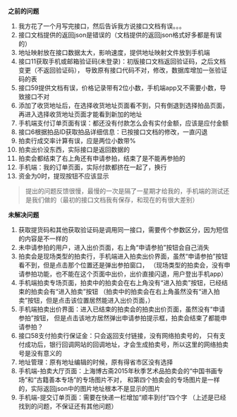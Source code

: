 **之前的问题**

1. 我方花了一个月写完接口，然后告诉我方说接口文档有误。。。
2. 接口文档提供的返回json是错误的（文档提供的返回json格式好多都是有误的）
3. 地址映射放在接口数据太大，影响速度，提供地址映射文件放到手机端
4. 接口11获取手机或邮箱验证码(未登录)：初版接口文档返回验证码，之后文档变更（不返回验证码），
   导致原有接口代码不对，修改，数据库增加一张验证码的表
5. 接口59提供文档有误，价格记录带有2位小数，手机端app又不需要小数，导致接口不对
6. 添加了收货地址后，在选择收货地址页面看不到，只有倒退到选择拍品页面，再进入选择收货地址页面才能看到新加的地址
7. 手机端支付订单页面有误：都还没有付款怎么会有实付金额，应该是应付金额
8. 接口6根据拍品ID获取拍品详细信息：已按接口文档的修改，一直闪退
9. 拍卖行成交率计算有误，应是两位小数带%
10. 拍卖出价没东西，实际接口是返回数据的
11. 拍卖会都结束了右上角还有申请参拍，结束了是不能再参拍的
12. 手机端：我的订单页面，实际付款都挤在一起了，换行
13. 资金为0时，提现按钮不应该显示

> 提出的问题反馈很慢，最慢的一次是隔了一星期才给我的，手机端的测试还是我们做的（最初的接口文档我有保存，和现在的有很大差别）
  

**未解决问题**

1. 获取提货码和其他获取验证码是调用同一接口，需要传个参数区分，因为短信的内容是不一样的
2. 未申请参拍的用户，进入出价页面，右上角“申请参拍”按钮会自己消失
3. 拍卖会是现场类型的拍卖行，手机端进入拍卖出价界面，虽然“申请参拍”按钮看不到，但是点击那个位置还是弹出参拍窗口，
 （现场类型的拍卖会，没有申请参拍功能，也不能在这个页面中出价，出价直接闪退，用户登出手机app）
4. 手机端拍卖专场页面，拍卖中的拍卖会在右上角没有“进入拍卖”按钮，已经结束的拍卖会有“进入拍卖”按钮
 （拍卖中的拍卖会在右上角虽然没有“进入拍卖”按钮，但是点击该位置居然能进入出价页面，）
5. 手机端拍卖出价界面：进入已结束的拍卖会的拍卖出价页面，虽然没有“申请参拍”按钮，
  但是点击该地方居然弹出申请参拍提示框，拍卖会结束了都能申请参拍？
6. 接口58支付拍卖行保证金：只会返回支付链接，没有网络拍卖号的，
  只有支付成功后，银行回调网站的回调地址，才会生成拍卖号，所以这里的网络拍卖号是没有意义的
7. 地址管理：原有地址编辑的时候，原有得省市区没有选择
8. 手机端-拍卖大厅页面：上海博古斋2015年秋季艺术品拍卖会的“中国书画专场”和“古籍善本专场”的专场图片不对，
  和第四个拍卖会的专场图片是一样的，实际返回json中的图片地址根本不是显示的图片
9. 手机端-提交订单页面：需要在快递一栏增加“顺丰到付”四个字
（上述是已经找到的问题，不保证还有其他问题）
